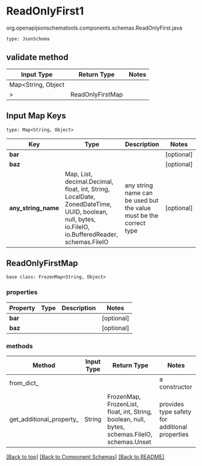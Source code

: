 # ReadOnlyFirst1
org.openapijsonschematools.components.schemas.ReadOnlyFirst.java
```
type: JsonSchema
```

## validate method
| Input Type | Return Type | Notes |
| ---------- | ----------- | ----- |
| Map<String, Object
> | ReadOnlyFirstMap | |

## Input Map Keys
```
type: Map<String, Object>
```
Key | Type |  Description | Notes
------------ | ------------- | ------------- | -------------
**bar** |  |  | [optional]
**baz** |  |  | [optional]
**any_string_name** | Map, List, decimal.Decimal, float, int, String, LocalDate, ZonedDateTime, UUID, boolean, null, bytes, io.FileIO, io.BufferedReader, schemas.FileIO | any string name can be used but the value must be the correct type | [optional]

## ReadOnlyFirstMap
```
base class: FrozenMap<String, Object>

```

### properties
Property | Type | Description | Notes
-------- | ---- | ----------- | -----
**bar** |  |  | [optional]
**baz** |  |  | [optional]

### methods
Method | Input Type | Return Type | Notes
------ | ---------- | ----------- | ------
from_dict_ |  |  | a constructor
get_additional_property_ | String | FrozenMap, FrozenList, float, int, String, boolean, null, bytes, schemas.FileIO, schemas.Unset | provides type safety for additional properties

[[Back to top]](#top) [[Back to Component Schemas]](../../../README.md#Component-Schemas) [[Back to README]](../../../README.md)
